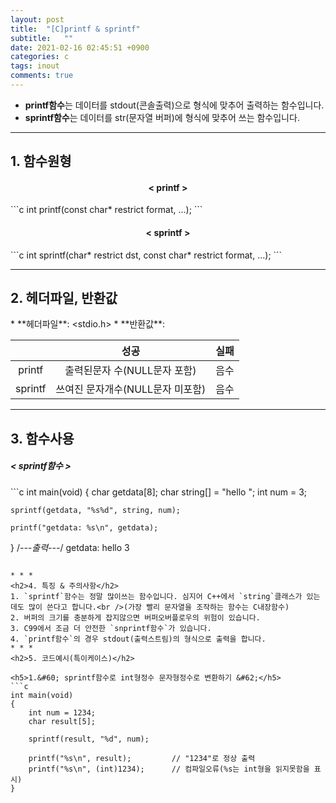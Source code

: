 ```yaml
---
layout: post
title:  "[C]printf & sprintf"
subtitle:   ""
date: 2021-02-16 02:45:51 +0900
categories: c
tags: inout
comments: true
---
```


* **printf함수**는 데이터를 stdout(콘솔출력)으로 형식에 맞추어 출력하는 함수입니다.
* **sprintf함수**는 데이터를 str(문자열 버퍼)에 형식에 맞추어 쓰는 함수입니다.

* * *
<h2>1. 함수원형</h2>
<h4 align="middle">&#60; printf &#62;</h4>
```c
int printf(const char* restrict format, ...);
```
<h4 align="middle">&#60; sprintf &#62;</h4>
```c
int sprintf(char* restrict dst, const char* restrict format, ...);
```

* * *
<h2>2. 헤더파일, 반환값</h2>
* **헤더파일**: &lt;stdio.h&gt;
* **반환값**:

  ||성공|실패|
  |:--:|:--:|:--:|
  |printf|출력된문자 수(NULL문자 포함)|음수|
  |sprintf|쓰여진 문자개수(NULL문자 미포함)|음수|
  
* * *
<h2>3. 함수사용</h2>
<h5>&#60; sprintf함수 &#62;</h5>
```c
int main(void)
{
	char getdata[8];
	char string[] = "hello ";
	int num = 3;

	sprintf(getdata, "%s%d", string, num);
	
	printf("getdata: %s\n", getdata);
}
/*---출력---*/
getdata: hello 3
```

* * *
<h2>4. 특징 & 주의사항</h2>
1. `sprintf`함수는 정말 많이쓰는 함수입니다. 심지어 C++에서 `string`클래스가 있는데도 많이 쓴다고 합니다.<br />(가장 빨리 문자열을 조작하는 함수는 C내장함수)
2. 버퍼의 크기를 충분하게 잡지않으면 버퍼오버플로우의 위험이 있습니다.
3. C99에서 조금 더 안전한 `snprintf함수`가 있습니다.
4. `printf함수`의 경우 stdout(출력스트림)의 형식으로 출력을 합니다.
* * *
<h2>5. 코드예시(특이케이스)</h2>

<h5>1.&#60; sprintf함수로 int형정수 문자형정수로 변환하기 &#62;</h5>
```c
int main(void)
{
	int num = 1234;
	char result[5];

	sprintf(result, "%d", num);     

	printf("%s\n", result);         // "1234"로 정상 출력
	printf("%s\n", (int)1234);      // 컴파일오류(%s는 int형을 읽지못함을 표시)
}
```
